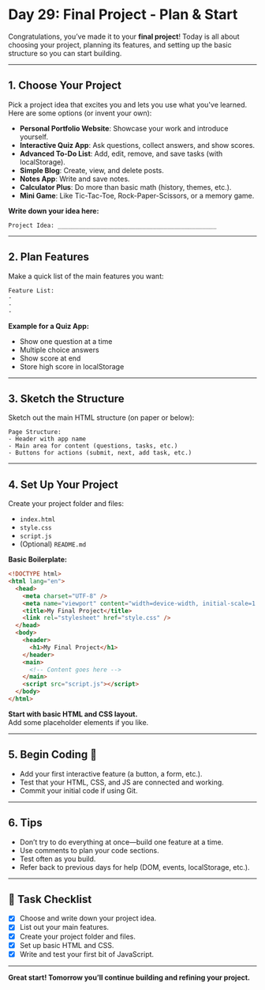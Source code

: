 # Day 29: Final Project - Plan & Start

Congratulations, you’ve made it to your **final project**! Today is all about choosing your project, planning its features, and setting up the basic structure so you can start building.

---

## 1. Choose Your Project

Pick a project idea that excites you and lets you use what you've learned. Here are some options (or invent your own):

- **Personal Portfolio Website**: Showcase your work and introduce yourself.
- **Interactive Quiz App**: Ask questions, collect answers, and show scores.
- **Advanced To-Do List**: Add, edit, remove, and save tasks (with localStorage).
- **Simple Blog**: Create, view, and delete posts.
- **Notes App**: Write and save notes.
- **Calculator Plus**: Do more than basic math (history, themes, etc.).
- **Mini Game**: Like Tic-Tac-Toe, Rock-Paper-Scissors, or a memory game.

**Write down your idea here:**
```
Project Idea: _____________________________________________
```

---

## 2. Plan Features

Make a quick list of the main features you want:

```
Feature List:
- 
- 
- 
```

**Example for a Quiz App:**
- Show one question at a time
- Multiple choice answers
- Show score at end
- Store high score in localStorage

---

## 3. Sketch the Structure

Sketch out the main HTML structure (on paper or below):

```
Page Structure:
- Header with app name
- Main area for content (questions, tasks, etc.)
- Buttons for actions (submit, next, add task, etc.)
```

---

## 4. Set Up Your Project

Create your project folder and files:

- `index.html`
- `style.css`
- `script.js`
- (Optional) `README.md`

**Basic Boilerplate:**

```html
<!DOCTYPE html>
<html lang="en">
  <head>
    <meta charset="UTF-8" />
    <meta name="viewport" content="width=device-width, initial-scale=1.0">
    <title>My Final Project</title>
    <link rel="stylesheet" href="style.css" />
  </head>
  <body>
    <header>
      <h1>My Final Project</h1>
    </header>
    <main>
      <!-- Content goes here -->
    </main>
    <script src="script.js"></script>
  </body>
</html>
```

**Start with basic HTML and CSS layout.**  
Add some placeholder elements if you like.

---

## 5. Begin Coding 🚀

- Add your first interactive feature (a button, a form, etc.).
- Test that your HTML, CSS, and JS are connected and working.
- Commit your initial code if using Git.

---

## 6. Tips

- Don’t try to do everything at once—build one feature at a time.
- Use comments to plan your code sections.
- Test often as you build.
- Refer back to previous days for help (DOM, events, localStorage, etc.).

---

## 🎯 Task Checklist

- [x] Choose and write down your project idea.
- [x] List out your main features.
- [x] Create your project folder and files.
- [x] Set up basic HTML and CSS.
- [x] Write and test your first bit of JavaScript.

---

**Great start! Tomorrow you’ll continue building and refining your project.**
